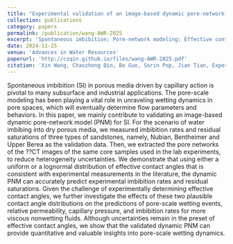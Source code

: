 ```yaml
---
title: "Experimental validation of an image-based dynamic pore-network model for spontaneous imbibition in sandstones"
collection: publications
category: papers
permalink: /publication/wang-AWR-2025
excerpt: 'Spontaneous imbibition; Pore-network modeling; Effective contact angles; Model validation'
date: 2024-11-25
venue: 'Advances in Water Resources'
paperurl: 'http://czqin.github.io/files/wang-AWR-2025.pdf'
citation: 'Xin Wang, Chaozhong Qin, Bo Guo, Sorin Pop, Jian Tian, Experimental validation of an image-based dynamic pore-network model for spontaneous imbibition in sandstones, Advances in Water Resources, 195, 104859, 2025, https://doi.org/10.1016/j.advwatres.2024.104859.'
---
```


Spontaneous imbibition (SI) in porous media driven by capillary action is pivotal to many subsurface and industrial applications. The pore-scale modeling has been playing a vital role in unraveling wetting dynamics in pore spaces, which will eventually determine flow parameters and behaviors. In this paper, we mainly contribute to validating an image-based dynamic pore-network model (PNM) for SI. For the scenario of water imbibing into dry porous media, we measured imbibition rates and residual saturations of three types of sandstones, namely, Nubian, Bentheimer and Upper Berea as the validation data. Then, we extracted the pore networks of the ??CT images of the same core samples used in the lab experiments, to reduce heterogeneity uncertainties. We demonstrate that using either a uniform or a lognormal distribution of effective contact angles that is consistent with experimental measurements in the literature, the dynamic PNM can accurately predict experimental imbibition rates and residual saturations. Given the challenge of experimentally determining effective contact angles, we further investigate the effects of these two plausible contact angle distributions on the predictions of pore-scale wetting events, relative permeability, capillary pressure, and imbibition rates for more viscous nonwetting fluids. Although uncertainties remain in the preset of effective contact angles, we show that the validated dynamic PNM can provide quantitative and valuable insights into pore-scale wetting dynamics.
